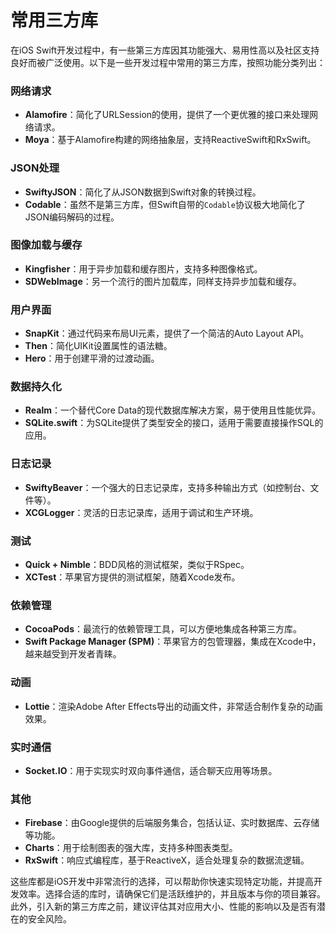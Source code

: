 # 常用三方库
在iOS Swift开发过程中，有一些第三方库因其功能强大、易用性高以及社区支持良好而被广泛使用。以下是一些开发过程中常用的第三方库，按照功能分类列出：

### 网络请求
- **Alamofire**：简化了URLSession的使用，提供了一个更优雅的接口来处理网络请求。
- **Moya**：基于Alamofire构建的网络抽象层，支持ReactiveSwift和RxSwift。

### JSON处理
- **SwiftyJSON**：简化了从JSON数据到Swift对象的转换过程。
- **Codable**：虽然不是第三方库，但Swift自带的`Codable`协议极大地简化了JSON编码解码的过程。

### 图像加载与缓存
- **Kingfisher**：用于异步加载和缓存图片，支持多种图像格式。
- **SDWebImage**：另一个流行的图片加载库，同样支持异步加载和缓存。

### 用户界面
- **SnapKit**：通过代码来布局UI元素，提供了一个简洁的Auto Layout API。
- **Then**：简化UIKit设置属性的语法糖。
- **Hero**：用于创建平滑的过渡动画。

### 数据持久化
- **Realm**：一个替代Core Data的现代数据库解决方案，易于使用且性能优异。
- **SQLite.swift**：为SQLite提供了类型安全的接口，适用于需要直接操作SQL的应用。

### 日志记录
- **SwiftyBeaver**：一个强大的日志记录库，支持多种输出方式（如控制台、文件等）。
- **XCGLogger**：灵活的日志记录库，适用于调试和生产环境。

### 测试
- **Quick + Nimble**：BDD风格的测试框架，类似于RSpec。
- **XCTest**：苹果官方提供的测试框架，随着Xcode发布。

### 依赖管理
- **CocoaPods**：最流行的依赖管理工具，可以方便地集成各种第三方库。
- **Swift Package Manager (SPM)**：苹果官方的包管理器，集成在Xcode中，越来越受到开发者青睐。

### 动画
- **Lottie**：渲染Adobe After Effects导出的动画文件，非常适合制作复杂的动画效果。

### 实时通信
- **Socket.IO**：用于实现实时双向事件通信，适合聊天应用等场景。

### 其他
- **Firebase**：由Google提供的后端服务集合，包括认证、实时数据库、云存储等功能。
- **Charts**：用于绘制图表的强大库，支持多种图表类型。
- **RxSwift**：响应式编程库，基于ReactiveX，适合处理复杂的数据流逻辑。

这些库都是iOS开发中非常流行的选择，可以帮助你快速实现特定功能，并提高开发效率。选择合适的库时，请确保它们是活跃维护的，并且版本与你的项目兼容。此外，引入新的第三方库之前，建议评估其对应用大小、性能的影响以及是否有潜在的安全风险。